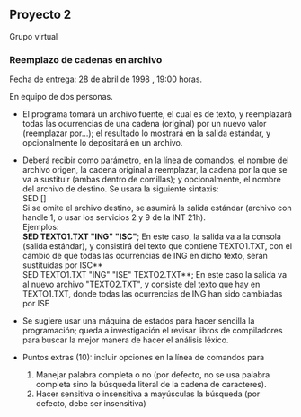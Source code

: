 

Proyecto 2
----------

Grupo virtual

### Reemplazo de cadenas en archivo

Fecha de entrega: 28 de abril de 1998 , 19:00 horas.

En equipo de dos personas.

*   El programa tomará un archivo fuente, el cual es de texto, y reemplazará todas las ocurrencias de una cadena (original) por un nuevo valor (reemplazar por...); el resultado lo mostrará en la salida estándar, y opcionalmente lo depositará en un archivo.

*   Deberá recibir como parámetro, en la línea de comandos, el nombre del archivo origen, la cadena original a reemplazar, la cadena por la que se va a sustituir (ambas dentro de comillas); y opcionalmente, el nombre del archivo de destino. Se usara la siguiente sintaxis:  
    SED <Archivo origen> <Cadena original> <Cadena sustituida> \[<Archivo destino>\]  
    Si se omite el archivo destino, se asumirá la salida estándar (archivo con handle 1, o usar los servicios 2 y 9 de la INT 21h).  
    Ejemplos:  
    **SED TEXTO1.TXT "ING" "ISC"**; En este caso, la salida va a la consola (salida estándar), y consistirá del texto que contiene TEXTO1.TXT, con el cambio de que todas las ocurrencias de ING en dicho texto, serán sustituidas por ISC**  
    SED TEXTO1.TXT "ING" "ISE" TEXTO2.TXT**; En este caso la salida va al nuevo archivo "TEXTO2.TXT", y consiste del texto que hay en TEXTO1.TXT, donde todas las ocurrencias de ING han sido cambiadas por ISE
*   Se sugiere usar una máquina de estados para hacer sencilla la programación; queda a investigación el revisar libros de compiladores para buscar la mejor manera de hacer el análisis léxico.
*   Puntos extras (10): incluir opciones en la línea de comandos para
    1.  Manejar palabra completa o no (por defecto, no se usa palabra completa sino la búsqueda literal de la cadena de caracteres).
    2.  Hacer sensitiva o insensitiva a mayúsculas la búsqueda (por defecto, debe ser insensitiva)